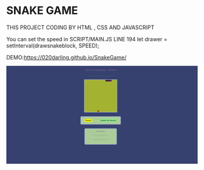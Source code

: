 # SNAKE GAME

THIS PROJECT CODING BY HTML , CSS AND JAVASCRIPT

You can set the speed in SCRIPT/MAIN.JS LINE 194 let drawer = setInterval(drawsnakeblock, SPEED);

DEMO:https://020darling.github.io/SnakeGame/

![](https://raw.githubusercontent.com/020darling/CDN/main/img/Screenshot%202023-09-09%20014208.png)
